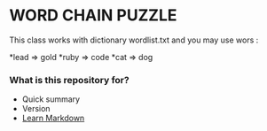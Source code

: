 # WORD CHAIN PUZZLE #

This class works with dictionary wordlist.txt and you may use wors : 

*lead => gold
*ruby => code
*cat => dog 

### What is this repository for? ###

* Quick summary
* Version
* [Learn Markdown](https://bitbucket.org/tutorials/markdowndemo)
